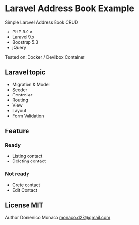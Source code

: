 # Laravel Address Book Example
Simple Laravel Address Book CRUD

+ PHP 8.0.x
+ Laravel 9.x
+ Boostrap 5.3
+ jQuery

Tested on: Docker / Devilbox Container

## Laravel topic

+ Migration & Model
+ Seeder
+ Controller
+ Routing
+ View
+ Layout
+ Form Validation

## Feature

### Ready
+ Listing contact
+ Deleting contact

### Not ready
+ Crete contact
+ Edit Contact

## License MIT
Author Domenico Monaco monaco.d23@gmail.com
